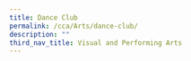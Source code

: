 ```yaml
---
title: Dance Club
permalink: /cca/Arts/dance-club/
description: ""
third_nav_title: Visual and Performing Arts
---
```


